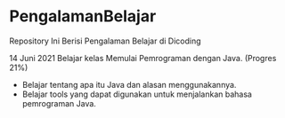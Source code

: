 # PengalamanBelajar
Repository Ini Berisi Pengalaman Belajar di Dicoding

14 Juni 2021
Belajar kelas Memulai Pemrograman dengan Java. (Progres 21%)

   - Belajar tentang apa itu Java dan alasan menggunakannya.
   - Belajar tools yang dapat digunakan untuk menjalankan bahasa pemrograman Java.
